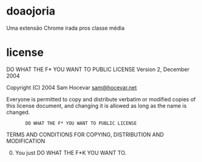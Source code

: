 # doaojoria
Uma extensão Chrome irada pros classe média

# license



DO WHAT THE F* YOU WANT TO PUBLIC LICENSE
                   Version 2, December 2004

Copyright (C) 2004 Sam Hocevar <sam@hocevar.net>

Everyone is permitted to copy and distribute verbatim or modified
copies of this license document, and changing it is allowed as long
as the name is changed.

           DO WHAT THE F* YOU WANT TO PUBLIC LICENSE
  TERMS AND CONDITIONS FOR COPYING, DISTRIBUTION AND MODIFICATION

 0. You just DO WHAT THE F*K YOU WANT TO.

 
